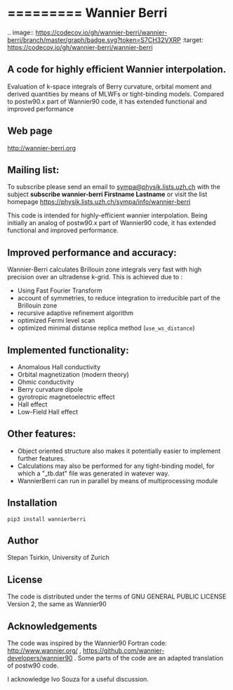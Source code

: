 =========
Wannier Berri
=========

.. image:: https://codecov.io/gh/wannier-berri/wannier-berri/branch/master/graph/badge.svg?token=S7CH32VXRP
  :target: https://codecov.io/gh/wannier-berri/wannier-berri


A code for highly efficient Wannier interpolation. 
----------------------------------------------------------
Evaluation of k-space integrals of Berry curvature, orbital moment and derived quantities by means of MLWFs or tight-binding models.  Compared to postw90.x part of Wannier90 code, it has extended functional and improved performance


Web page
--------
http://wannier-berri.org


Mailing list:
-------------
To subscribe please send an email to  sympa@physik.lists.uzh.ch  with the subject
**subscribe wannier-berri Firstname Lastname**
or visit the list homepage https://physik.lists.uzh.ch/sympa/info/wannier-berri


This code is intended for highly-efficient wannier interpolation.
Being initially an analog of postw90.x part of Wannier90 code, it has extended functional and improved performance. 


Improved performance and accuracy:
----------------------------------
Wannier-Berri calculates Brillouin zone integrals very fast with high precision over an 
ultradense k-grid. This is achieved due to :

* Using Fast Fourier Transform
* account of symmetries, to reduce integration to irreducible part of the Brillouin zone
* recursive adaptive refinement algorithm
* optimized Fermi level scan
* optimized minimal distanse replica method (``use_ws_distance``)

Implemented functionality:
---------------------
* Anomalous Hall conductivity
* Orbital magnetization (modern theory)
* Ohmic conductivity
* Berry curvature dipole
* gyrotropic magnetoelectric effect
* Hall effect
* Low-Field Hall effect

Other features:
---------------
* Object oriented structure also makes it potentially easier to implement further features. 
* Calculations may also be performed for any tight-binding model, for which a "_tb.dat" file was generated in watever way.
* WannierBerri can run in parallel by means of multiprocessing module

Installation
------------
``pip3 install wannierberri``

Author
------
Stepan Tsirkin, 
University of Zurich


License
--------
The code is distributed under the terms of  GNU GENERAL PUBLIC LICENSE  Version 2, the same as Wannier90

Acknowledgements
----------------
The code was inspired by the Wannier90 Fortran code:
http://www.wannier.org/ , https://github.com/wannier-developers/wannier90 . 
Some parts of the code are an adapted translation of postw90 code. 

I acknowledge Ivo Souza for a useful discussion.
